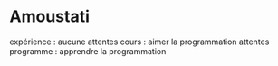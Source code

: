 # Amoustati

expérience : aucune
attentes cours : aimer la programmation
attentes programme : apprendre la programmation
